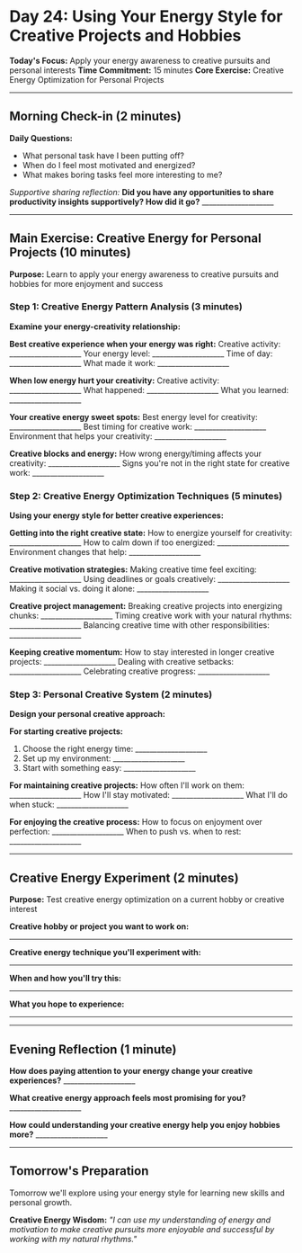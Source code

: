 # Day 24: Using Your Energy Style for Creative Projects and Hobbies

**Today's Focus:** Apply your energy awareness to creative pursuits and personal interests
**Time Commitment:** 15 minutes
**Core Exercise:** Creative Energy Optimization for Personal Projects

---

## Morning Check-in (2 minutes)

**Daily Questions:**
- What personal task have I been putting off?
- When do I feel most motivated and energized?
- What makes boring tasks feel more interesting to me?

*Supportive sharing reflection:*
**Did you have any opportunities to share productivity insights supportively? How did it go?** ____________________

---

## Main Exercise: Creative Energy for Personal Projects (10 minutes)

**Purpose:** Learn to apply your energy awareness to creative pursuits and hobbies for more enjoyment and success

### Step 1: Creative Energy Pattern Analysis (3 minutes)

**Examine your energy-creativity relationship:**

**Best creative experience when your energy was right:**
Creative activity: ____________________
Your energy level: ____________________
Time of day: ____________________
What made it work: ____________________

**When low energy hurt your creativity:**
Creative activity: ____________________
What happened: ____________________
What you learned: ____________________

**Your creative energy sweet spots:**
Best energy level for creativity: ____________________
Best timing for creative work: ____________________
Environment that helps your creativity: ____________________

**Creative blocks and energy:**
How wrong energy/timing affects your creativity: ____________________
Signs you're not in the right state for creative work: ____________________

### Step 2: Creative Energy Optimization Techniques (5 minutes)

**Using your energy style for better creative experiences:**

**Getting into the right creative state:**
How to energize yourself for creativity: ____________________
How to calm down if too energized: ____________________
Environment changes that help: ____________________

**Creative motivation strategies:**
Making creative time feel exciting: ____________________
Using deadlines or goals creatively: ____________________
Making it social vs. doing it alone: ____________________

**Creative project management:**
Breaking creative projects into energizing chunks: ____________________
Timing creative work with your natural rhythms: ____________________
Balancing creative time with other responsibilities: ____________________

**Keeping creative momentum:**
How to stay interested in longer creative projects: ____________________
Dealing with creative setbacks: ____________________
Celebrating creative progress: ____________________

### Step 3: Personal Creative System (2 minutes)

**Design your personal creative approach:**

**For starting creative projects:**
1. Choose the right energy time: ____________________
2. Set up my environment: ____________________
3. Start with something easy: ____________________

**For maintaining creative projects:**
How often I'll work on them: ____________________
How I'll stay motivated: ____________________
What I'll do when stuck: ____________________

**For enjoying the creative process:**
How to focus on enjoyment over perfection: ____________________
When to push vs. when to rest: ____________________

---

## Creative Energy Experiment (2 minutes)

**Purpose:** Test creative energy optimization on a current hobby or creative interest

**Creative hobby or project you want to work on:**
____________________

**Creative energy technique you'll experiment with:**
____________________

**When and how you'll try this:**
____________________

**What you hope to experience:**
____________________

---

## Evening Reflection (1 minute)

**How does paying attention to your energy change your creative experiences?** ____________________

**What creative energy approach feels most promising for you?** ____________________

**How could understanding your creative energy help you enjoy hobbies more?** ____________________

---

## Tomorrow's Preparation
Tomorrow we'll explore using your energy style for learning new skills and personal growth.

**Creative Energy Wisdom:**
*"I can use my understanding of energy and motivation to make creative pursuits more enjoyable and successful by working with my natural rhythms."*